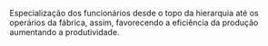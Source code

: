 Especialização dos funcionários desde o topo da hierarquia até os operários da fábrica, assim, favorecendo a eficiência da produção aumentando a produtividade.